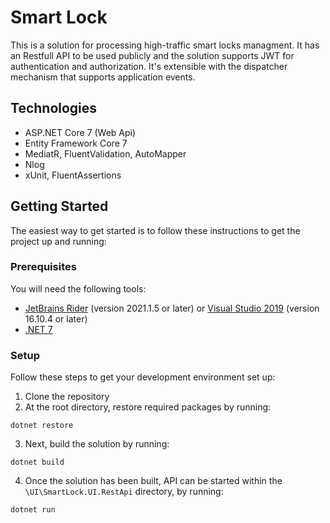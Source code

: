 # Smart Lock 
This is a solution for processing high-traffic smart locks managment.
It has an Restfull API to be used publicly and the solution supports JWT for authentication and authorization.
It's extensible with the dispatcher mechanism that supports application events.

## Technologies
*  ASP.NET Core 7 (Web Api)
*  Entity Framework Core 7
*  MediatR, FluentValidation, AutoMapper
*  Nlog
*  xUnit, FluentAssertions

## Getting Started
The easiest way to get started is to follow these instructions to get the project up and running:

### Prerequisites
You will need the following tools:
*  [JetBrains Rider](https://www.jetbrains.com/rider/) (version 2021.1.5 or later) or [Visual Studio 2019](https://visualstudio.microsoft.com/vs/) (version 16.10.4 or later)
*  [.NET 7](https://dotnet.microsoft.com/download/dotnet/7.0)

  

### Setup
Follow these steps to get your development environment set up:
1. Clone the repository
2. At the root directory, restore required packages by running:

```
dotnet restore

```

3. Next, build the solution by running:

```
dotnet build

```

4. Once the solution has been built, API can be started within the `\UI\SmartLock.UI.RestApi` directory, by running:

```
dotnet run

```

